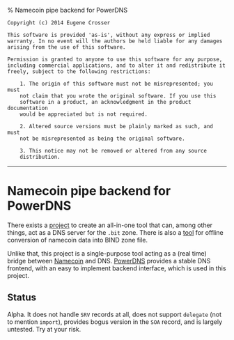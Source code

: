 % Namecoin pipe backend for PowerDNS

```
Copyright (c) 2014 Eugene Crosser

This software is provided 'as-is', without any express or implied
warranty. In no event will the authors be held liable for any damages
arising from the use of this software.

Permission is granted to anyone to use this software for any purpose,
including commercial applications, and to alter it and redistribute it
freely, subject to the following restrictions:

    1. The origin of this software must not be misrepresented; you must
    not claim that you wrote the original software. If you use this
    software in a product, an acknowledgment in the product documentation
    would be appreciated but is not required.

    2. Altered source versions must be plainly marked as such, and must
    not be misrepresented as being the original software.

    3. This notice may not be removed or altered from any source
    distribution.
```

------------------------------------------------------------------------

# Namecoin pipe backend for PowerDNS

There exists a [project](https://github.com/namecoin/nmcontrol) to
create an all-in-one tool that can, among other things, act as a DNS
server for the `.bit` zone. There is also a
[tool](https://github.com/namecoin/NamecoinToBind) for offline
conversion of namecoin data into BIND zone file.

Unlike that, this project is a single-purpose tool acting as a (real
time) bridge between [Namecoin](https://namecoin.org/) and DNS.
[PowerDNS](https://www.powerdns.com/) provides a stable DNS frontend,
with an easy to implement backend interface, which is used in this
project.

## Status

Alpha. It does not handle `SRV` records at all, does not support
`delegate` (not to mention `import`), provides bogus version in the
`SOA` record, and is largely untested. Try at your risk.
